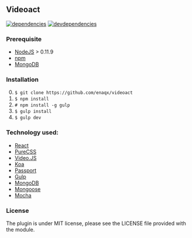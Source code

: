 ## Videoact

[![dependencies][deps.img]][deps.url]
[![devdependencies][devdeps.img]][devdeps.url]

### Prerequisite
* [NodeJS](http://nodejs.org/download/) > 0.11.9
* [npm](https://www.npmjs.org/)
* [MongoDB](http://www.mongodb.org/downloads)

### Installation
0. ` $ git clone https://github.com/enaqx/videoact `
0. ` $ npm install `
0. ` # npm install -g gulp `
0. ` $ gulp install `
0. ` $ gulp dev `


### Technology used:
* [React](http://facebook.github.io/react/)
* [PureCSS](http://purecss.io/)
* [Video.JS](http://www.videojs.com/)
* [Koa](http://koajs.com/)
* [Passport](http://passportjs.org/)
* [Gulp]()
* [MongoDB](http://www.mongodb.org/)
* [Mongoose](http://mongoosejs.com/)
* [Mocha](http://visionmedia.github.io/mocha/)

### License

The plugin is under MIT license, please see the LICENSE file provided with the module.

[deps.img]: https://david-dm.org/enaqx/videoact.svg
[deps.url]: https://david-dm.org/enaqx/videoact
[devdeps.img]: https://david-dm.org/enaqx/videoact/dev-status.svg
[devdeps.url]: https://david-dm.org/enaqx/videoact#info=devDependencies